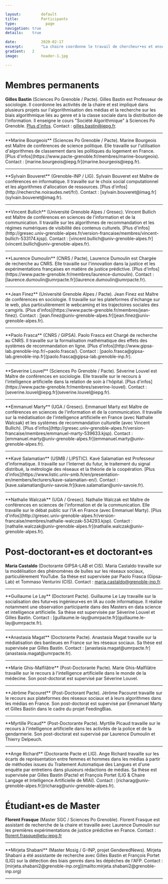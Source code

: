 ```yaml
---

layout:			default
title:  		Participants
type:			  page
navigation: true
details:    true

date:   		2020-02-17
excerpt: 		"La chaire coordonne le travail de chercheur•es et enseignant•es-chercheur•es de l'Université Grenoble Alpes principalement. Elle accueille aussi des chercheur•es post-doctorant•es et des doctorant•es sur des projets de recherche portés par ses membres ainsi que des étudiant•es de Master contribuant à ces projets."
gradient: 	2
image: 			header-1.jpg

---
```


# Membres permanents

**Gilles Bastin** (Sciences Po Grenoble / Pacte). Gilles Bastin est Professeur de sociologie. Il coordonne les activités de la chaire et est impliqué dans plusieurs projets sur l'algorithmisation des médias et la recherche sur les biais algorithmique liés au genre et à la classe sociale dans la distribution de l'information. Il enseigne le cours "Société Algorithmique" à Sciences Po Grenoble. [Plus d'infos](gillesbastin.github.io/). Contact : [gilles.bastin@iepg.fr](mailto:gilles.bastin@iepg.fr).
<hr>
**Marine Bourgeois** (Sciences Po Grenoble / Pacte). Marine Bourgeois est Maître de conférences de science politique. Elle travaille sur l'utilisation d'algorithmes de classement dans les politiques du logement en France. [Plus d'infos](https://www.pacte-grenoble.fr/membres/marine-bourgeois). Contact : [marine.bourgeois@iepg.fr](marine.bourgeois@iepg.fr).
<hr>
**Sylvain Bouveret** (Grenoble-INP / LIG). Sylvain Bouveret est Maître de conférences en informatique. Il travaille sur le choix social computationnel et les algorithmes d'allocation de ressources. [Plus d'infos](http://recherche.noiraudes.net/fr/). Contact : [sylvain.bouveret@imag.fr](sylvain.bouveret@imag.fr).
<hr>
**Vincent Bullich** (Université Grenoble Alpes / Gresec). Vincent Bullich est Maître de conférences en sciences de l'information et de la communication. Il travaille sur les algorithmes de recommandation et les régimes numériques de visibilité des contenus culturels. [Plus d'infos](http://gresec.univ-grenoble-alpes.fr/version-francaise/membres/vincent-bullich-533174.kjsp). Contact : [vincent.bullich@univ-grenoble-alpes.fr](vincent.bullich@univ-grenoble-alpes.fr).
<hr>
**Laurence Dumoulin** (CNRS / Pacte), Laurence Dumoulin est Chargée de recherche au CNRS. Elle travaille sur l'innovation dans la justice et les expérimentations françaises en matière de justice prédictive. [Plus d'infos](https://www.pacte-grenoble.fr/membres/laurence-dumoulin). Contact : [laurence.dumoulin@umrpacte.fr](laurence.dumoulin@umrpacte.fr).
<hr>
**Jean Finez** (Université Grenoble Alpes / Pacte). Jean Finez est Maître de conférences en sociologie. Il travaille sur les plateformes d'échange sur le web, plus particulièrement le webcaming et les trajectoires sociales des camgirls. [Plus d'infos](https://www.pacte-grenoble.fr/membres/jean-finez). Contact : [jean.finez@univ-grenoble-alpes.fr](jean.finez@univ-grenoble-alpes.fr).
<hr>
**Paolo Frasca** (CNRS / GIPSA). Paolo Frasca est Chargé de recherche au CNRS. Il travaille sur la formalisation mathématique des effets des systèmes de recommandation en ligne. [Plus d'infos](http://www.gipsa-lab.grenoble-inp.fr/~paolo.frasca/). Contact : [paolo.frasca@gipsa-lab.grenoble-inp.fr](paolo.frasca@gipsa-lab.grenoble-inp.fr).
<hr>
**Severine Louvel** (Sciences Po Grenoble / Pacte). Séverine Louvel est Maître de conférences en sociologie. Elle travaille sur le recours à l'intelligence artificielle dans la relation de soin à l'hôpital. [Plus d'infos](https://www.pacte-grenoble.fr/membres/severine-louvel). Contact : [severine.louvel@iepg.fr](severine.louvel@iepg.fr).
<hr>
**Emmanuel Marty** (UGA / Gresec). Emmanuel Marty est Maître de conférences en sciences de l'information et de la communication. Il travaille sur la médiatisation de l'intelligence artificielle en France (avec Nathalie Walcsak) et les systèmes de recommandation culturelle (avec Vincent Bullich). [Plus d'infos](http://gresec.univ-grenoble-alpes.fr/version-francaise/membres/emmanuel-marty-539633.kjsp). Contact :[emmanuel.marty@univ-grenoble-alpes.fr](emmanuel.marty@univ-grenoble-alpes.fr).
<hr>
**Kavé Salamatian** (USMB / LIPSTIC). Kavé Salamatian est Professeur d'informatique. Il travaille sur l'Internet du futur, le traitement du signal distribué, la métrologie des réseaux et la théorie de la coopération. [Plus d'infos](https://www.listic.univ-smb.fr/en/presentation-en/members/lecturers/kave-salamatian-en/). Contact : [kave.salamatian@univ-savoie.fr](kave.salamatian@univ-savoie.fr).
<hr>
**Nathalie Walczak** (UGA / Gresec). Nathalie Walczak est Maître de conférences en sciences de l'information et de la communication. Elle travaille sur le débat public sur l'IA en France (avec Emmanuel Marty). [Plus d'infos](http://gresec.univ-grenoble-alpes.fr/version-francaise/membres/nathalie-walczak-534293.kjsp). Contact : [nathalie.walczak@univ-grenoble-alpes.fr](nathalie.walczak@univ-grenoble-alpes.fr).

# Post-doctorant•es et doctorant•es

**Maria Castaldo** (Doctorante GIPSA-LAB et CIS). Maria Castaldo travaille sur la modélisation des phénomènes de bulles sur les réseaux sociaux, particulièrement YouTube. Sa thèse est supervisée par Paolo Frasca (Gipsa-Lab) et Tommaso Venturini (CIS). Contact : [maria.castaldo@grenoble-inp.fr](maria.castaldo@grenoble-inp.fr).
<hr>
**Guillaume Le Lay** (Doctorant Pacte). Guillaume Le Lay travaille sur la socialisation des futur•es ingénieur•es en IA au code informatique. Il réalise notamment une observation participante dans des Masters en data science et intelligence artificielle. Sa thèse est supervisée par Séverine Louvel et Gilles Bastin. Contact : [guillaume.le-lay@umrpacte.fr](guillaume.le-lay@umrpacte.fr).
<hr>
**Anastasia Magat** (Doctorante Pacte). Anastasia Magat travaille sur la médiatisation des banlieues en France sur les réseaux sociaux. Sa thèse est supervisée par Gilles Bastin. Contact : [anastasia.magat@umrpacte.fr](anastasia.magat@umrpacte.fr).
<hr>
**Marie Ghis-Malfilâtre** (Post-Doctorante Pacte). Marie Ghis-Malfilâtre travaille sur le recours à l'intelligence artificielle dans le monde de la médecine. Son post-doctorat est supervisé par Séverine Louvel.
<hr>
**Jérôme Pacouret** (Post-Doctorant Pacte). Jérôme Pacouret travaille sur le recours aux plateformes des réseaux sociaux et à leurs algorithmes dans les médias en France. Son post-doctorat est supervisé par Emmanuel Marty et Gilles Bastin dans le cadre du projet FeedingBias.
<hr>
**Myrtille Picaud** (Post-Doctorante Pacte). Myrtille Picaud travaille sur le recours à l'intelligence artificielle dans les activités de la police et de la gendarmerie. Son post-doctorat est supervisé par Laurence Dumoulin et Thierry Delpeuch.
<hr>
**Ange Richard** (Doctorante Pacte et LIG). Ange Richard travaille sur les écarts de représentation entre femmes et hommes dans les médias à partir de méthodes issues du Traitement Automatique des Langues et d'une enquête par entretiens dans plusieurs rédactions de médias. Sa thèse est supervisée par Gilles Bastin (Pacte) et François Portet (LIG & Chaire Langage et Intelligence Artificielle de MIAI). Contact : [richarag@univ-grenoble-alpes.fr](richarag@univ-grenoble-alpes.fr).

# Étudiant•es de Master

**Florent Frasque** (Master SGC / Sciences Po Grenoble). Florent Frasque est assistant de recherche de la chaire et travaille avec Laurence Dumoulin sur les premières expérimentations de justice prédictive en France. Contact : [florent.frasque@etu-iepg.fr](mailto:florent.frasque@etu-iepg.fr)
<hr>
**Mirjeta Shabani** (Master Mosig / G-INP, projet GenderedNews). Mirjeta Shabani a été assistante de recherche avec Gilles Bastin et François Portet (LIG) sur la détection des biais genrés dans les dépêches de l'AFP. Contact : [mirjeta.shabani2@grenoble-inp.org](mailto:mirjeta.shabani2@grenoble-inp.org)
<hr>
